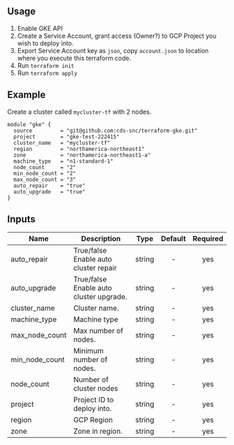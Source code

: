 ## Usage

1. Enable GKE API
2. Create a Service Account, grant access (Owner?) to GCP Project you wish to deploy into.
3. Export Service Account key as `json`, copy `account.json` to location where you execute this terraform code. 
4. Run `terraform init`
5. Run `terraform apply`

## Example

Create a cluster called `mycluster-tf` with 2 nodes.
```
module "gke" {
  source         = "git@github.com:cds-snc/terraform-gke.git"
  project        = "gke-test-222415"
  cluster_name   = "mycluster-tf"
  region         = "northamerica-northeast1"
  zone           = "northamerica-northeast1-a"
  machine_type   = "n1-standard-1"
  node_count     = "2"
  min_node_count = "2"
  max_node_count = "3"
  auto_repair    = "true"
  auto_upgrade   = "true"
}
```

## Inputs

| Name | Description | Type | Default | Required |
|------|-------------|:----:|:-----:|:-----:|
| auto_repair | True/false Enable auto cluster repair | string | - | yes |
| auto_upgrade | True/false Enable auto cluster upgrade. | string | - | yes |
| cluster_name | Cluster name. | string | - | yes |
| machine_type | Machine type | string | - | yes |
| max_node_count | Max number of nodes. | string | - | yes |
| min_node_count | Minimum number of nodes. | string | - | yes |
| node_count | Number of cluster nodes | string | - | yes |
| project | Project ID to deploy into. | string | - | yes |
| region | GCP Region | string | - | yes |
| zone | Zone in region. | string | - | yes |


